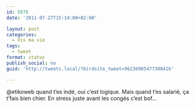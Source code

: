 ```yaml
---
id: 5076
date: '2011-07-27T15:14:00+02:00'

layout: post
categories:
  - Vis ma vie
tags:
  - tweet
format: status
publish_social: no
guid: 'http://tweets.local/?birdsite_tweet=96236905477308416'

---
```


@etikoweb quand t’es indé, oui c’est logique. Mais quand t’es salarié, ça t’fais bien chier. En stress juste avant les congés c’est bof…